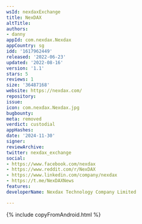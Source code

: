 ```yaml
---
wsId: nexdaxExchange
title: NexDAX
altTitle: 
authors:
- danny
appId: com.nexdax.Nexdax
appCountry: sg
idd: '1617962449'
released: '2022-06-23'
updated: '2022-08-16'
version: '1.1'
stars: 5
reviews: 1
size: '36487168'
website: https://nexdax.com/
repository: 
issue: 
icon: com.nexdax.Nexdax.jpg
bugbounty: 
meta: removed
verdict: custodial
appHashes: 
date: '2024-11-30'
signer: 
reviewArchive: 
twitter: nexdax_exchange
social:
- https://www.facebook.com/nexdax
- https://www.reddit.com/r/NexDAX
- https://www.linkedin.com/company/nexdax
- https://t.me/NexDAXNews
features: 
developerName: Nexdax Technology Company Limited

---
```


{% include copyFromAndroid.html %}